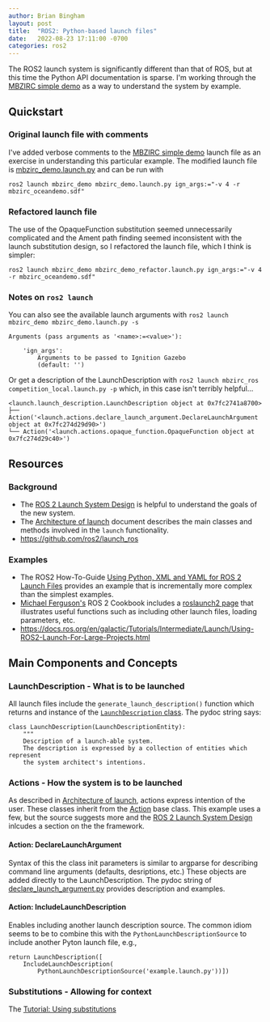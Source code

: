 ```yaml
---
author: Brian Bingham
layout: post
title:  "ROS2: Python-based launch files"
date:   2022-08-23 17:11:00 -0700
categories: ros2
---
```


The ROS2 launch system is significantly different than that of ROS, but at this time the Python API documentation is sparse.  I'm working through the [MBZIRC simple demo](https://github.com/osrf/mbzirc/wiki/Running-the-Demo) as a way to understand the system by example.

## Quickstart

### Original launch file with comments

I've added verbose comments to the [MBZIRC simple demo](https://github.com/osrf/mbzirc/wiki/Running-the-Demo) launch file as an exercise in understanding this particular example.  The modified launch file is [mbzirc_demo.launch.py](https://github.com/bsb808/mbzirc_demo/blob/main/launch/mbzirc_demo.launch.py) and can be run with

```
ros2 launch mbzirc_demo mbzirc_demo.launch.py ign_args:="-v 4 -r mbzirc_oceandemo.sdf"
```

### Refactored launch file

The use of the OpaqueFunction substitution seemed unnecessarily complicated and the Ament path finding seemed inconsistent with the launch substitution design, so I refactored the launch file, which I think is simpler: 

```
ros2 launch mbzirc_demo mbzirc_demo_refactor.launch.py ign_args:="-v 4 -r mbzirc_oceandemo.sdf"
```

### Notes on `ros2 launch`

You can also see the available launch arguments with `ros2 launch mbzirc_demo mbzirc_demo.launch.py -s`

```
Arguments (pass arguments as '<name>:=<value>'):

    'ign_args':
        Arguments to be passed to Ignition Gazebo
        (default: '')
```

Or get a description of the LaunchDescription with `ros2 launch mbzirc_ros competition_local.launch.py -p` which, in this case isn't terribly helpful...

```
<launch.launch_description.LaunchDescription object at 0x7fc2741a8700>
├── Action('<launch.actions.declare_launch_argument.DeclareLaunchArgument object at 0x7fc274d29d90>')
└── Action('<launch.actions.opaque_function.OpaqueFunction object at 0x7fc274d29c40>')
```



## Resources

### Background

* The [ROS 2 Launch System Design](https://design.ros2.org/articles/roslaunch.html) is helpful to understand the goals of the new system.
* The [Architecture of launch](https://github.com/ros2/launch/blob/master/launch/doc/source/architecture.rst) document describes the main classes and methods involved in the `launch` functionality.
* https://github.com/ros2/launch_ros

### Examples

* The ROS2 How-To-Guide [Using Python, XML and YAML for ROS 2 Launch Files](https://docs.ros.org/en/galactic/How-To-Guides/Launch-file-different-formats.html) provides an example that is incrementally more complex than the simplest examples.
* [Michael Ferguson's](http://www.robotandchisel.com/) ROS 2 Cookbook includes a [roslaunch2 page](https://github.com/mikeferguson/ros2_cookbook/blob/main/pages/launch.md) that illustrates useful functions such as including other launch files, loading parameters, etc.
* https://docs.ros.org/en/galactic/Tutorials/Intermediate/Launch/Using-ROS2-Launch-For-Large-Projects.html

## Main Components and Concepts

### LaunchDescription - What is to be launched

All launch files include the `generate_launch_description()` function which returns and instance of the [`LaunchDescription` class](https://github.com/ros2/launch/blob/master/launch/launch/launch_description.py).  The pydoc string says:

```
class LaunchDescription(LaunchDescriptionEntity):
    """
    Description of a launch-able system.
    The description is expressed by a collection of entities which represent
    the system architect's intentions.
```


### Actions - How the system is to be launched

As described in [Architecture of launch](https://github.com/ros2/launch/blob/master/launch/doc/source/architecture.rst), actions express intention of the user.  These classes inherit from the [Action](https://github.com/ros2/launch/blob/rolling/launch/launch/action.py) base class.  This example uses a few, but the source suggests more and the [ROS 2 Launch System Design](https://design.ros2.org/articles/roslaunch.html#actions) inlcudes a section on the the framework.


#### Action: DeclareLaunchArgument

Syntax of this the class init parameters is similar to argparse for describing command line arguments (defaults, desriptions, etc.)  These objects are added directly to the LaunchDescription.  The pydoc string of [declare_launch_argument.py](https://github.com/ros2/launch/blob/rolling/launch/launch/actions/declare_launch_argument.py) provides description and examples.

#### Action: IncludeLaunchDescription

Enables including another launch description source.  The common idiom seems to be to combine this with the `PythonLaunchDescriptionSource` to include another Pyton launch file, e.g.,

```
return LaunchDescription([
    IncludeLaunchDescription(
        PythonLaunchDescriptionSource('example.launch.py'))])
```


### Substitutions - Allowing for context

The [Tutorial: Using substitutions](https://docs.ros.org/en/galactic/Tutorials/Intermediate/Launch/Using-Substitutions.html)